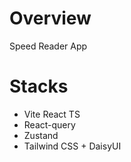 # Overview

Speed Reader App

# Stacks

- Vite React TS
- React-query
- Zustand
- Tailwind CSS + DaisyUI
